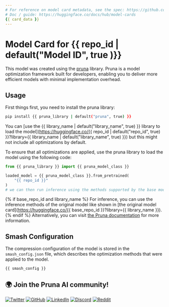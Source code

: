 ```yaml
---
# For reference on model card metadata, see the spec: https://github.com/huggingface/hub-docs/blob/main/modelcard.md?plain=1
# Doc / guide: https://huggingface.co/docs/hub/model-cards
{{ card_data }}
---
```


# Model Card for {{ repo_id | default("Model ID", true )}}

This model was created using the [pruna](https://github.com/PrunaAI/pruna) library. Pruna is a model optimization framework built for developers, enabling you to deliver more efficient models with minimal implementation overhead.

## Usage

First things first, you need to install the pruna library:

```bash
pip install {{ pruna_library | default("pruna", true) }}
```

You can [use the {{ library_name | default("library_name", true) }} library to load the model](https://huggingface.co/{{ repo_id | default("repo_id", true) }}?library={{ library_name | default("library_name", true) }}) but this might not include all optimizations by default.

To ensure that all optimizations are applied, use the pruna library to load the model using the following code:

```python
from {{ pruna_library }} import {{ pruna_model_class }}

loaded_model = {{ pruna_model_class }}.from_pretrained(
    "{{ repo_id }}"
)
# we can then run inference using the methods supported by the base model
```

{% if base_repo_id and library_name %}
For inference, you can use the inference methods of the original model like shown in [the original model card](https://huggingface.co/{{ base_repo_id }}?library={{ library_name }}).
{% endif %} Alternatively, you can visit [the Pruna documentation](https://docs.pruna.ai/en/stable/) for more information.

## Smash Configuration

The compression configuration of the model is stored in the `smash_config.json` file, which describes the optimization methods that were applied to the model.

```bash
{{ smash_config }}
```

## 🌍 Join the Pruna AI community!

[![Twitter](https://img.shields.io/twitter/follow/PrunaAI?style=social)](https://twitter.com/PrunaAI)
[![GitHub](https://img.shields.io/github/followers/PrunaAI?label=Follow%20%40PrunaAI&style=social)](https://github.com/PrunaAI)
[![LinkedIn](https://img.shields.io/badge/LinkedIn-Connect-blue)](https://www.linkedin.com/company/93832878/admin/feed/posts/?feedType=following)
[![Discord](https://img.shields.io/badge/Discord-Join%20Us-blue?style=social&logo=discord)](https://discord.com/invite/rskEr4BZJx)
[![Reddit](https://img.shields.io/reddit/subreddit-subscribers/PrunaAI?style=social)](https://www.reddit.com/r/PrunaAI/)
